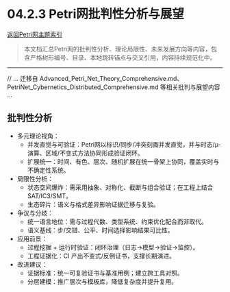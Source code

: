 # 04.2.3 Petri网批判性分析与展望

[返回Petri网主题索引](README.md)

> 本文档汇总Petri网的批判性分析、理论局限性、未来发展方向等内容，包含严格树形编号、目录、本地跳转锚点与交叉引用，内容持续规范化中。

---

// ... 迁移自 Advanced_Petri_Net_Theory_Comprehensive.md、PetriNet_Cybernetics_Distributed_Comprehensive.md 等相关批判与展望内容 ...

## 批判性分析

- 多元理论视角：
  - 并发直觉与可验证：Petri网以标识/同步/冲突刻画并发直觉，并与时态/μ-演算、区域/不变式方法协同形成验证闭环。
  - 扩展统一：时间、有色、层次、随机扩展在统一骨架上协同，覆盖实时与不确定性系统。
- 局限性分析：
  - 状态空间爆炸：需采用抽象、对称化、截断与组合验证；在工程上结合SAT/IC3/SMT。
  - 生态碎片：语义与格式差异影响证据迁移与复验。
- 争议与分歧：
  - 统一语言地位：需与过程代数、类型系统、约束优化配合而非取代。
  - 语义基线：步/交错、公平、时间选择影响结果可比性。
- 应用前景：
  - 过程挖掘 + 运行时验证：闭环治理（日志→模型→验证→监控）。
  - 工程证据化：CI 产出不变式/反例证书，支撑长期演进。
- 改进建议：
  - 证据标准：统一可复验证书与基准用例；建立跨工具对照。
  - 分层建模：推广层次与模板库，降低复杂度并提升复用。
